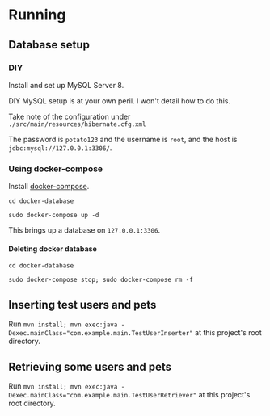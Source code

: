 # Running

## Database setup

### DIY

Install and set up MySQL Server 8.

DIY MySQL setup is at your own peril. I won't detail how to do this.

Take note of the configuration under `./src/main/resources/hibernate.cfg.xml`

The password is `potato123` and the username is `root`, and the host is `jdbc:mysql://127.0.0.1:3306/`.

### Using docker-compose

Install [docker-compose](https://docs.docker.com/compose/install/).

`cd docker-database`

`sudo docker-compose up -d`

This brings up a database on `127.0.0.1:3306`.

#### Deleting docker database

`cd docker-database`

`sudo docker-compose stop; sudo docker-compose rm -f`

## Inserting test users and pets

Run `mvn install; mvn exec:java -Dexec.mainClass="com.example.main.TestUserInserter"`
at this project's root directory.

## Retrieving some users and pets

Run `mvn install; mvn exec:java -Dexec.mainClass="com.example.main.TestUserRetriever"`
at this project's root directory.
